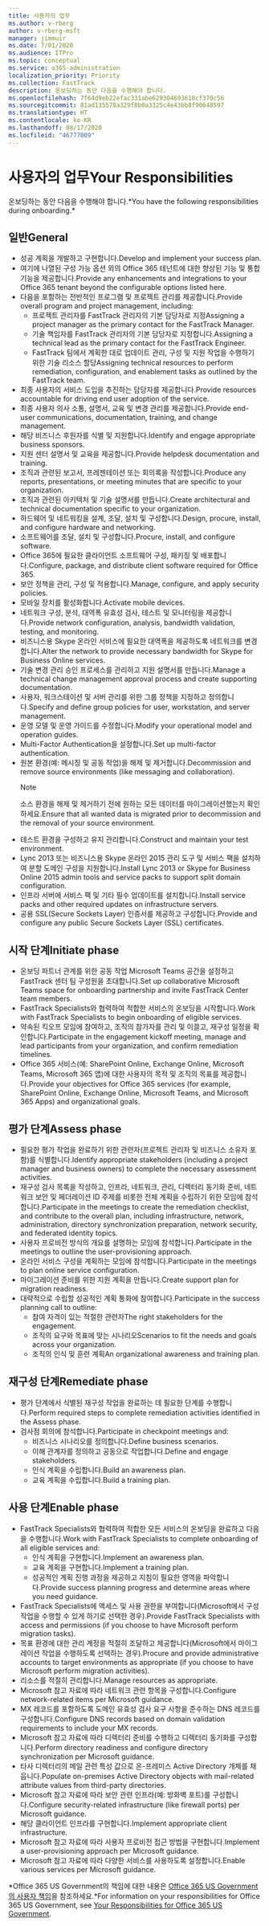 ```yaml
---
title: 사용자의 업무
ms.author: v-rberg
author: v-rberg-msft
manager: jimmuir
ms.date: 7/01/2020
ms.audience: ITPro
ms.topic: conceptual
ms.service: o365-administration
localization_priority: Priority
ms.collection: FastTrack
description: 온보딩하는 동안 다음을 수행해야 합니다.
ms.openlocfilehash: 7f64d9eb22efac331abe629304693618cf370c56
ms.sourcegitcommit: 81ad135578a329f8b0a3325c4e43bb8f90648597
ms.translationtype: HT
ms.contentlocale: ko-KR
ms.lasthandoff: 08/17/2020
ms.locfileid: "46777009"
---
```

# <a name="your-responsibilities"></a><span data-ttu-id="d9f28-103">사용자의 업무</span><span class="sxs-lookup"><span data-stu-id="d9f28-103">Your Responsibilities</span></span>

<span data-ttu-id="d9f28-104">온보딩하는 동안 다음을 수행해야 합니다.\*</span><span class="sxs-lookup"><span data-stu-id="d9f28-104">You have the following responsibilities during onboarding.\*</span></span>
  
## <a name="general"></a><span data-ttu-id="d9f28-105">일반</span><span class="sxs-lookup"><span data-stu-id="d9f28-105">General</span></span>

- <span data-ttu-id="d9f28-106">성공 계획을 개발하고 구현합니다.</span><span class="sxs-lookup"><span data-stu-id="d9f28-106">Develop and implement your success plan.</span></span>
- <span data-ttu-id="d9f28-107">여기에 나열된 구성 가능 옵션 외의 Office 365 테넌트에 대한 향상된 기능 및 통합 기능을 제공합니다.</span><span class="sxs-lookup"><span data-stu-id="d9f28-107">Provide any enhancements and integrations to your Office 365 tenant beyond the configurable options listed here.</span></span>  
- <span data-ttu-id="d9f28-108">다음을 포함하는 전반적인 프로그램 및 프로젝트 관리를 제공합니다.</span><span class="sxs-lookup"><span data-stu-id="d9f28-108">Provide overall program and project management, including:</span></span> 
  - <span data-ttu-id="d9f28-109">프로젝트 관리자를 FastTrack 관리자의 기본 담당자로 지정</span><span class="sxs-lookup"><span data-stu-id="d9f28-109">Assigning a project manager as the primary contact for the FastTrack Manager.</span></span>
  - <span data-ttu-id="d9f28-110">기술 책임자를 FastTrack 관리자의 기본 담당자로 지정합니다.</span><span class="sxs-lookup"><span data-stu-id="d9f28-110">Assigning a technical lead as the primary contact for the FastTrack Engineer.</span></span>
  - <span data-ttu-id="d9f28-111">FastTrack 팀에서 계획한 대로 업데이트 관리, 구성 및 지원 작업을 수행하기 위한 기술 리소스 할당</span><span class="sxs-lookup"><span data-stu-id="d9f28-111">Assigning technical resources to perform remediation, configuration, and enablement tasks as outlined by the FastTrack team.</span></span> 
- <span data-ttu-id="d9f28-112">최종 사용자의 서비스 도입을 추진하는 담당자를 제공합니다.</span><span class="sxs-lookup"><span data-stu-id="d9f28-112">Provide resources accountable for driving end user adoption of the service.</span></span> 
- <span data-ttu-id="d9f28-113">최종 사용자 의사 소통, 설명서, 교육 및 변경 관리를 제공합니다.</span><span class="sxs-lookup"><span data-stu-id="d9f28-113">Provide end-user communications, documentation, training, and change management.</span></span>
- <span data-ttu-id="d9f28-114">해당 비즈니스 후원자를 식별 및 지원합니다.</span><span class="sxs-lookup"><span data-stu-id="d9f28-114">Identify and engage appropriate business sponsors.</span></span>  
- <span data-ttu-id="d9f28-115">지원 센터 설명서 및 교육을 제공합니다.</span><span class="sxs-lookup"><span data-stu-id="d9f28-115">Provide helpdesk documentation and training.</span></span>  
- <span data-ttu-id="d9f28-116">조직과 관련된 보고서, 프레젠테이션 또는 회의록을 작성합니다.</span><span class="sxs-lookup"><span data-stu-id="d9f28-116">Produce any reports, presentations, or meeting minutes that are specific to your organization.</span></span> 
- <span data-ttu-id="d9f28-117">조직과 관련된 아키텍처 및 기술 설명서를 만듭니다.</span><span class="sxs-lookup"><span data-stu-id="d9f28-117">Create architectural and technical documentation specific to your organization.</span></span>   
- <span data-ttu-id="d9f28-118">하드웨어 및 네트워킹을 설계, 조달, 설치 및 구성합니다.</span><span class="sxs-lookup"><span data-stu-id="d9f28-118">Design, procure, install, and configure hardware and networking.</span></span>   
- <span data-ttu-id="d9f28-119">소프트웨어를 조달, 설치 및 구성합니다.</span><span class="sxs-lookup"><span data-stu-id="d9f28-119">Procure, install, and configure software.</span></span>  
- <span data-ttu-id="d9f28-120">Office 365에 필요한 클라이언트 소프트웨어 구성, 패키징 및 배포합니다.</span><span class="sxs-lookup"><span data-stu-id="d9f28-120">Configure, package, and distribute client software required for Office 365.</span></span>  
- <span data-ttu-id="d9f28-121">보안 정책을 관리, 구성 및 적용합니다.</span><span class="sxs-lookup"><span data-stu-id="d9f28-121">Manage, configure, and apply security policies.</span></span>
- <span data-ttu-id="d9f28-122">모바일 장치를 활성화합니다.</span><span class="sxs-lookup"><span data-stu-id="d9f28-122">Activate mobile devices.</span></span>
- <span data-ttu-id="d9f28-123">네트워크 구성, 분석, 대역폭 유효성 검사, 테스트 및 모니터링을 제공합니다.</span><span class="sxs-lookup"><span data-stu-id="d9f28-123">Provide network configuration, analysis, bandwidth validation, testing, and monitoring.</span></span> 
- <span data-ttu-id="d9f28-124">비즈니스용 Skype 온라인 서비스에 필요한 대역폭을 제공하도록 네트워크를 변경합니다.</span><span class="sxs-lookup"><span data-stu-id="d9f28-124">Alter the network to provide necessary bandwidth for Skype for Business Online services.</span></span> 
- <span data-ttu-id="d9f28-125">기술 변경 관리 승인 프로세스를 관리하고 지원 설명서를 만듭니다.</span><span class="sxs-lookup"><span data-stu-id="d9f28-125">Manage a technical change management approval process and create supporting documentation.</span></span>  
- <span data-ttu-id="d9f28-126">사용자, 워크스테이션 및 서버 관리를 위한 그룹 정책을 지정하고 정의합니다.</span><span class="sxs-lookup"><span data-stu-id="d9f28-126">Specify and define group policies for user, workstation, and server management.</span></span> 
- <span data-ttu-id="d9f28-127">운영 모델 및 운영 가이드를 수정합니다.</span><span class="sxs-lookup"><span data-stu-id="d9f28-127">Modify your operational model and operation guides.</span></span> 
- <span data-ttu-id="d9f28-128">Multi-Factor Authentication을 설정합니다.</span><span class="sxs-lookup"><span data-stu-id="d9f28-128">Set up multi-factor authentication.</span></span>  
- <span data-ttu-id="d9f28-129">원본 환경(예: 메시징 및 공동 작업)을 해제 및 제거합니다.</span><span class="sxs-lookup"><span data-stu-id="d9f28-129">Decommission and remove source environments (like messaging and collaboration).</span></span> 
    > [!NOTE]
    > <span data-ttu-id="d9f28-130">소스 환경을 해제 및 제거하기 전에 원하는 모든 데이터를 마이그레이션했는지 확인하세요.</span><span class="sxs-lookup"><span data-stu-id="d9f28-130">Ensure that all wanted data is migrated prior to decommission and the removal of your source environment.</span></span> 
- <span data-ttu-id="d9f28-131">테스트 환경을 구성하고 유지 관리합니다.</span><span class="sxs-lookup"><span data-stu-id="d9f28-131">Construct and maintain your test environment.</span></span>  
- <span data-ttu-id="d9f28-132">Lync 2013 또는 비즈니스용 Skype 온라인 2015 관리 도구 및 서비스 팩을 설치하여 분할 도메인 구성을 지원합니다.</span><span class="sxs-lookup"><span data-stu-id="d9f28-132">Install Lync 2013 or Skype for Business Online 2015 admin tools and service packs to support split domain configuration.</span></span>
- <span data-ttu-id="d9f28-133">인프라 서버에 서비스 팩 및 기타 필수 업데이트를 설치합니다.</span><span class="sxs-lookup"><span data-stu-id="d9f28-133">Install service packs and other required updates on infrastructure servers.</span></span> 
- <span data-ttu-id="d9f28-134">공용 SSL(Secure Sockets Layer) 인증서를 제공하고 구성합니다.</span><span class="sxs-lookup"><span data-stu-id="d9f28-134">Provide and configure any public Secure Sockets Layer (SSL) certificates.</span></span> 
    
## <a name="initiate-phase"></a><span data-ttu-id="d9f28-135">시작 단계</span><span class="sxs-lookup"><span data-stu-id="d9f28-135">Initiate phase</span></span>

- <span data-ttu-id="d9f28-136">온보딩 파트너 관계를 위한 공동 작업 Microsoft Teams 공간을 설정하고 FastTrack 센터 팀 구성원을 초대합니다.</span><span class="sxs-lookup"><span data-stu-id="d9f28-136">Set up collaborative Microsoft Teams space for onboarding partnership and invite FastTrack Center team members.</span></span>   
- <span data-ttu-id="d9f28-137">FastTrack Specialists와 협력하여 적합한 서비스의 온보딩을 시작합니다.</span><span class="sxs-lookup"><span data-stu-id="d9f28-137">Work with FastTrack Specialists to begin onboarding of eligible services.</span></span>    
- <span data-ttu-id="d9f28-138">약속된 킥오프 모임에 참여하고, 조직의 참가자를 관리 및 이끌고, 재구성 일정을 확인합니다.</span><span class="sxs-lookup"><span data-stu-id="d9f28-138">Participate in the engagement kickoff meeting, manage and lead participants from your organization, and confirm remediation timelines.</span></span>   
- <span data-ttu-id="d9f28-139">Office 365 서비스(예: SharePoint Online, Exchange Online, Microsoft Teams, Microsoft 365 앱)에 대한 사용자의 목적 및 조직의 목표를 제공합니다.</span><span class="sxs-lookup"><span data-stu-id="d9f28-139">Provide your objectives for Office 365 services (for example, SharePoint Online, Exchange Online, Microsoft Teams, and Microsoft 365 Apps) and organizational goals.</span></span>
    
## <a name="assess-phase"></a><span data-ttu-id="d9f28-140">평가 단계</span><span class="sxs-lookup"><span data-stu-id="d9f28-140">Assess phase</span></span>

- <span data-ttu-id="d9f28-141">필요한 평가 작업을 완료하기 위한 관련자(프로젝트 관리자 및 비즈니스 소유자 포함)를 식별합니다.</span><span class="sxs-lookup"><span data-stu-id="d9f28-141">Identify appropriate stakeholders (including a project manager and business owners) to complete the necessary assessment activities.</span></span>    
- <span data-ttu-id="d9f28-142">재구성 검사 목록을 작성하고, 인프라, 네트워크, 관리, 디렉터리 동기화 준비, 네트워크 보안 및 페더레이션 ID 주제를 비롯한 전체 계획을 수립하기 위한 모임에 참석합니다.</span><span class="sxs-lookup"><span data-stu-id="d9f28-142">Participate in the meetings to create the remediation checklist, and contribute to the overall plan, including infrastructure, network, administration, directory synchronization preparation, network security, and federated identity topics.</span></span>   
- <span data-ttu-id="d9f28-143">사용자 프로비전 방식의 개요를 설명하는 모임에 참석합니다.</span><span class="sxs-lookup"><span data-stu-id="d9f28-143">Participate in the meetings to outline the user-provisioning approach.</span></span>  
- <span data-ttu-id="d9f28-144">온라인 서비스 구성을 계획하는 모임에 참석합니다.</span><span class="sxs-lookup"><span data-stu-id="d9f28-144">Participate in the meetings to plan online service configuration.</span></span>    
- <span data-ttu-id="d9f28-145">마이그레이션 준비를 위한 지원 계획을 만듭니다.</span><span class="sxs-lookup"><span data-stu-id="d9f28-145">Create support plan for migration readiness.</span></span> 
- <span data-ttu-id="d9f28-146">대략적으로 수립할 성공적인 계획 통화에 참여합니다.</span><span class="sxs-lookup"><span data-stu-id="d9f28-146">Participate in the success planning call to outline:</span></span>   
  - <span data-ttu-id="d9f28-147">참여 자격이 있는 적절한 관련자</span><span class="sxs-lookup"><span data-stu-id="d9f28-147">The right stakeholders for the engagement.</span></span>  
  - <span data-ttu-id="d9f28-148">조직의 요구와 목표에 맞는 시나리오</span><span class="sxs-lookup"><span data-stu-id="d9f28-148">Scenarios to fit the needs and goals across your organization.</span></span>
  - <span data-ttu-id="d9f28-149">조직의 인식 및 훈련 계획</span><span class="sxs-lookup"><span data-stu-id="d9f28-149">An organizational awareness and training plan.</span></span>
    
## <a name="remediate-phase"></a><span data-ttu-id="d9f28-150">재구성 단계</span><span class="sxs-lookup"><span data-stu-id="d9f28-150">Remediate phase</span></span>

- <span data-ttu-id="d9f28-151">평가 단계에서 식별된 재구성 작업을 완료하는 데 필요한 단계를 수행합니다.</span><span class="sxs-lookup"><span data-stu-id="d9f28-151">Perform required steps to complete remediation activities identified in the Assess phase.</span></span> 
- <span data-ttu-id="d9f28-152">검사점 회의에 참석합니다.</span><span class="sxs-lookup"><span data-stu-id="d9f28-152">Participate in checkpoint meetings and:</span></span> 
  - <span data-ttu-id="d9f28-153">비즈니스 시나리오를 정의합니다.</span><span class="sxs-lookup"><span data-stu-id="d9f28-153">Define business scenarios.</span></span>   
  - <span data-ttu-id="d9f28-154">이해 관계자를 정의하고 공동으로 작업합니다.</span><span class="sxs-lookup"><span data-stu-id="d9f28-154">Define and engage stakeholders.</span></span>
  - <span data-ttu-id="d9f28-155">인식 계획을 수립합니다.</span><span class="sxs-lookup"><span data-stu-id="d9f28-155">Build an awareness plan.</span></span> 
  - <span data-ttu-id="d9f28-156">교육 계획을 수립합니다.</span><span class="sxs-lookup"><span data-stu-id="d9f28-156">Build a training plan.</span></span>
    
## <a name="enable-phase"></a><span data-ttu-id="d9f28-157">사용 단계</span><span class="sxs-lookup"><span data-stu-id="d9f28-157">Enable phase</span></span>

- <span data-ttu-id="d9f28-158">FastTrack Specialists와 협력하여 적합한 모든 서비스의 온보딩을 완료하고 다음을 수행합니다.</span><span class="sxs-lookup"><span data-stu-id="d9f28-158">Work with FastTrack Specialists to complete onboarding of all eligible services and:</span></span>  
  - <span data-ttu-id="d9f28-159">인식 계획을 구현합니다.</span><span class="sxs-lookup"><span data-stu-id="d9f28-159">Implement an awareness plan.</span></span>  
  - <span data-ttu-id="d9f28-160">교육 계획을 구현합니다.</span><span class="sxs-lookup"><span data-stu-id="d9f28-160">Implement a training plan.</span></span> 
  - <span data-ttu-id="d9f28-161">성공적인 계획 진행 과정을 제공하고 지침이 필요한 영역을 파악합니다.</span><span class="sxs-lookup"><span data-stu-id="d9f28-161">Provide success planning progress and determine areas where you need guidance.</span></span>
- <span data-ttu-id="d9f28-162">FastTrack Specialists에 액세스 및 사용 권한을 부여합니다(Microsoft에서 구성 작업을 수행할 수 있게 하기로 선택한 경우).</span><span class="sxs-lookup"><span data-stu-id="d9f28-162">Provide FastTrack Specialists with access and permissions (if you choose to have Microsoft perform migration tasks).</span></span>  
- <span data-ttu-id="d9f28-163">목표 환경에 대한 관리 계정을 적절히 조달하고 제공합니다(Microsoft에서 마이그레이션 작업을 수행하도록 선택하는 경우).</span><span class="sxs-lookup"><span data-stu-id="d9f28-163">Procure and provide administrative accounts to target environments as appropriate (if you choose to have Microsoft perform migration activities).</span></span>   
- <span data-ttu-id="d9f28-164">리소스를 적절히 관리합니다.</span><span class="sxs-lookup"><span data-stu-id="d9f28-164">Manage resources as appropriate.</span></span>   
- <span data-ttu-id="d9f28-165">Microsoft 참고 자료에 따라 네트워크 관련 항목을 구성합니다.</span><span class="sxs-lookup"><span data-stu-id="d9f28-165">Configure network-related items per Microsoft guidance.</span></span>  
- <span data-ttu-id="d9f28-166">MX 레코드를 포함하도록 도메인 유효성 검사 요구 사항을 준수하는 DNS 레코드를 구성합니다.</span><span class="sxs-lookup"><span data-stu-id="d9f28-166">Configure DNS records based on domain validation requirements to include your MX records.</span></span>   
- <span data-ttu-id="d9f28-167">Microsoft 참고 자료에 따라 디렉터리 준비를 수행하고 디렉터리 동기화를 구성합니다.</span><span class="sxs-lookup"><span data-stu-id="d9f28-167">Perform directory readiness and configure directory synchronization per Microsoft guidance.</span></span>
- <span data-ttu-id="d9f28-168">타사 디렉터리의 메일 관련 특성 값으로 온-프레미스 Active Directory 개체를 채웁니다.</span><span class="sxs-lookup"><span data-stu-id="d9f28-168">Populate on-premises Active Directory objects with mail-related attribute values from third-party directories.</span></span>   
- <span data-ttu-id="d9f28-169">Microsoft 참고 자료에 따라 보안 관련 인프라(예: 방화벽 포트)를 구성합니다.</span><span class="sxs-lookup"><span data-stu-id="d9f28-169">Configure security-related infrastructure (like firewall ports) per Microsoft guidance.</span></span>
- <span data-ttu-id="d9f28-170">해당 클라이언트 인프라를 구현합니다.</span><span class="sxs-lookup"><span data-stu-id="d9f28-170">Implement appropriate client infrastructure.</span></span>  
- <span data-ttu-id="d9f28-171">Microsoft 참고 자료에 따라 사용자 프로비전 접근 방법을 구현합니다.</span><span class="sxs-lookup"><span data-stu-id="d9f28-171">Implement a user-provisioning approach per Microsoft guidance.</span></span>  
- <span data-ttu-id="d9f28-172">Microsoft 참고 자료에 따라 다양한 서비스를 사용하도록 설정합니다.</span><span class="sxs-lookup"><span data-stu-id="d9f28-172">Enable various services per Microsoft guidance.</span></span>  
    
<span data-ttu-id="d9f28-173">\*Office 365 US Government의 책임에 대한 내용은 [Office 365 US Government의 사용자 책임](US-Gov-appendix-your-responsibilities.md)을 참조하세요.</span><span class="sxs-lookup"><span data-stu-id="d9f28-173">\*For information on your responsibilities for Office 365 US Government, see [Your Responsibilities for Office 365 US Government](US-Gov-appendix-your-responsibilities.md).</span></span>
  